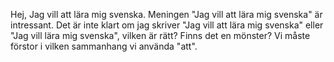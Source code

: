 Hej,
Jag vill att lära mig svenska. Meningen "Jag vill att lära mig svenska" är intressant. Det är inte klart om jag skriver "Jag vill att lära mig svenska" eller "Jag vill lära mig svenska", vilken är rätt? Finns det en mönster? Vi måste förstor i vilken sammanhang vi använda "att".




